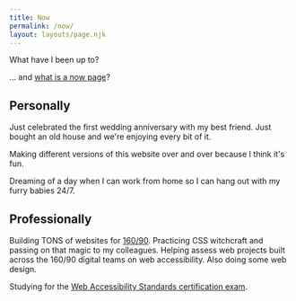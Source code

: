 ```yaml
---
title: Now
permalink: /now/
layout: layouts/page.njk
---
```

What have I been up to?

... and [what is a now page](https://nownownow.com/about)?

## Personally

Just celebrated the first wedding anniversary with my best friend. Just bought an old house and we're enjoying every bit of it.

Making different versions of this website over and over because I think it's fun.

Dreaming of a day when I can work from home so I can hang out with my furry babies 24/7.

## Professionally

Building TONS of websites for [160/90](https://160over90.com). Practicing CSS witchcraft and passing on that magic to my colleagues. Helping assess web projects built across the 160/90 digital teams on web accessibility. Also doing some web design.

Studying for the [Web Accessibility Standards certification exam](https://www.accessibilityassociation.org/wascertification).
